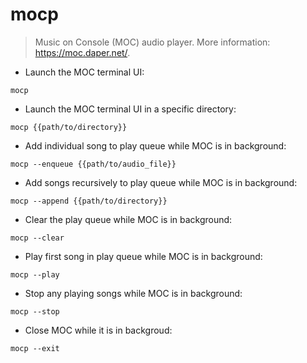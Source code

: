 # mocp

> Music on Console (MOC) audio player.
> More information: <https://moc.daper.net/>.

- Launch the MOC terminal UI:

`mocp`

- Launch the MOC terminal UI in a specific directory:

`mocp {{path/to/directory}}`


- Add individual song to play queue while MOC is in background:

`mocp --enqueue {{path/to/audio_file}}`

- Add songs recursively to play queue while MOC is in background:

`mocp --append {{path/to/directory}}`

- Clear the play queue while MOC is in background:

`mocp --clear`

- Play first song in play queue while MOC is in background:

`mocp --play`

- Stop any playing songs while MOC is in background:

`mocp --stop`

- Close MOC while it is in backgroud:

`mocp --exit`
